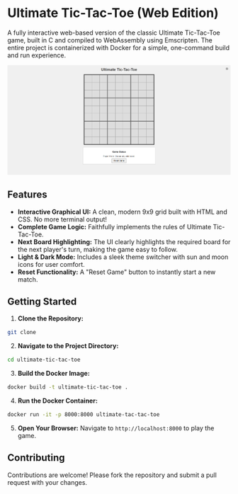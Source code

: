 # Ultimate Tic-Tac-Toe (Web Edition)
A fully interactive web-based version of the classic Ultimate Tic-Tac-Toe game, built in C and compiled to WebAssembly using Emscripten. The entire project is containerized with Docker for a simple, one-command build and run experience.

<p align="center">
  <img src="./assets/game.png" alt="Ultimate Tic-Tac-Toe Screenshot" width="600">
</p>

## Features
- **Interactive Graphical UI:** A clean, modern 9x9 grid built with HTML and CSS. No more terminal output!
- **Complete Game Logic:** Faithfully implements the rules of Ultimate Tic-Tac-Toe.
- **Next Board Highlighting:** The UI clearly highlights the required board for the next player's turn, making the game easy to follow.
- **Light & Dark Mode:** Includes a sleek theme switcher with sun and moon icons for user comfort.
- **Reset Functionality:** A "Reset Game" button to instantly start a new match.

## Getting Started
1. **Clone the Repository:**
```bash
git clone
```
2. **Navigate to the Project Directory:**
```bash
cd ultimate-tic-tac-toe
```
3. **Build the Docker Image:**
```bash
docker build -t ultimate-tic-tac-toe .
```
4. **Run the Docker Container:**
```bash
docker run -it -p 8000:8000 ultimate-tac-tac-toe
```
5. **Open Your Browser:**
Navigate to `http://localhost:8000` to play the game.

## Contributing
Contributions are welcome! Please fork the repository and submit a pull request with your changes.